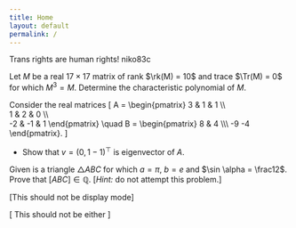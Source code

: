 ```yaml
---
title: Home
layout: default
permalink: /
---
```


<script>
MathJax = {
  tex: {
    inlineMath: [['$', '$']],
    displayMath: [['\[','\]'], ['\\(', '\\)']],
    macros: {
        Tr: "{\\mathrm{Tr}}",
        rk: "{\\mathrm{rk}}"
    }
  },
  svg: {
    fontCache: 'global'
  }
};
</script>
<script type="text/javascript" id="MathJax-script" async
  src="https://cdn.jsdelivr.net/npm/mathjax@3/es5/tex-svg.js">
</script>



<link rel="shortcut icon" type="image/x-icon" href="/favicon.ico">

Trans rights are human rights! niko83c

Let $M$ be a real $17 \times 17$ matrix of rank $\rk(M) = 10$ and trace $\Tr(M) = 0$ for which $M^3 = M$. Determine the characteristic polynomial of $M$.

Consider the real matrices
\[
  A = \begin{pmatrix} 3 & 1 & 1 \\\\\
                      1 & 2 & 0 \\\\\
                      -2 & -1 & 1
      \end{pmatrix}
    \quad
  B = \begin{pmatrix} 8 & 4 \\\\\ -9 -4 \end{pmatrix}.
\]

* Show that $v = (0,1-1)^\top$ is eigenvector of $A$.

Given is a triangle $\triangle ABC$ for which $a = \pi$, $b = e$ and $\sin \alpha = \frac12$. Prove that $[ABC] \in \mathbb Q$.
[*Hint:* do not attempt this problem.]

[This should not be display mode]

[
  This should not be either
]
